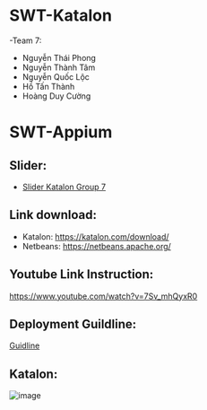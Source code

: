 # SWT-Katalon
-Team 7:
 - Nguyễn Thái Phong
 - Nguyễn Thành Tâm
 - Nguyễn Quốc Lộc
 - Hồ Tấn Thành
 - Hoàng Duy Cường

# SWT-Appium
 ## Slider:
 * [Slider Katalon Group 7](https://docs.google.com/presentation/d/1-l0uqTOIUgzIKVo_6RzDPyhNBd99lPZfURSmB5d1hEs/edit?usp=sharing)
 ## Link download:
   - Katalon: https://katalon.com/download/
   - Netbeans: https://netbeans.apache.org/
 ## Youtube Link Instruction:
 https://www.youtube.com/watch?v=7Sv_mhQyxR0
 ## Deployment Guildline:
 [Guidline](https://docs.google.com/document/d/1jW0I-6wZLPiOwfxcUbjrglqYn3UY59J6xYSSi5_jD1I/edit?usp=sharing)
 ## Katalon: 
 
![image](https://user-images.githubusercontent.com/105283138/178245810-d8cff874-20b6-4a09-b9e1-e530fc34efd6.png)

